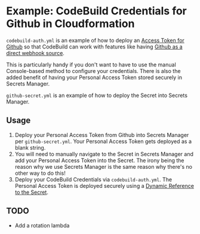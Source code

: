 # Example: CodeBuild Credentials for Github in Cloudformation
`codebuild-auth.yml` is an example of how to deploy an [Access Token for Github](https://docs.aws.amazon.com/codebuild/latest/userguide/sample-access-tokens.html) so that CodeBuild can work with features like having [Github as a direct webhook source](https://docs.aws.amazon.com/codebuild/latest/userguide/sample-github-pull-request.html).

This is particularly handy if you don't want to have to use the manual Console-based method to configure your credentials. There is also the added benefit of having your Personal Access Token stored securely in Secrets Manager.

`github-secret.yml` is an example of how to deploy the Secret into Secrets Manager.

## Usage
1. Deploy your Personal Access Token from Github into Secrets Manager per `github-secret.yml`. Your Personal Access Token gets deployed as a blank string.
2. You will need to manually navigate to the Secret in Secrets Manager and add your Personal Access Token into the Secret. The irony being the reason why we use Secrets Manager is the same reason why there's no other way to do this!
3. Deploy your CodeBuild Credentials via `codebuild-auth.yml`. The Personal Access Token is deployed securely using a [Dynamic Reference to the Secret](https://docs.aws.amazon.com/AWSCloudFormation/latest/UserGuide/dynamic-references.html).


## TODO
  - Add a rotation lambda
